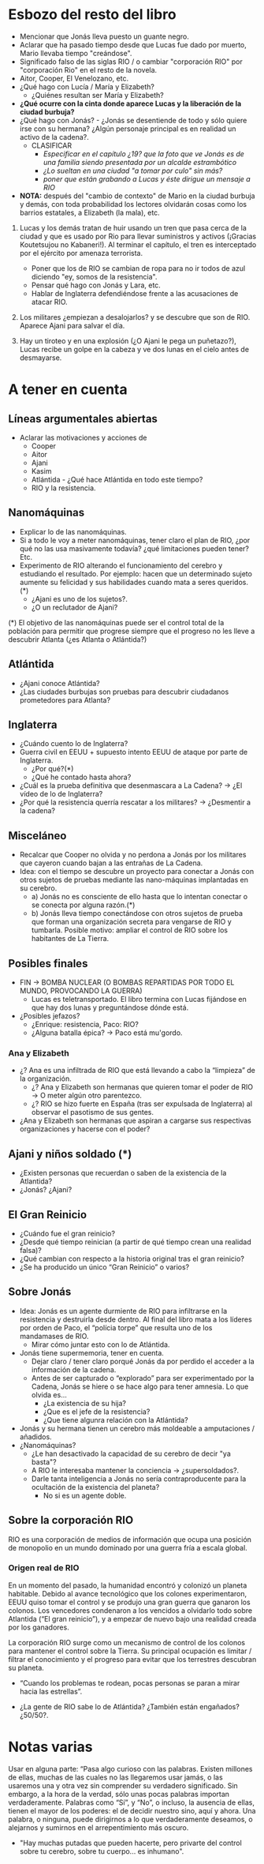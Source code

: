 # Esbozo del resto del libro

- Mencionar que Jonás lleva puesto un guante negro.
- Aclarar que ha pasado tiempo desde que Lucas fue dado por muerto, Mario llevaba tiempo "creándose".
- Significado falso de las siglas RIO / o cambiar "corporación RIO" por "corporación Rio" en el resto de la novela.
- Aitor, Cooper, El Venelozano, etc.
- ¿Qué hago con Lucía / María y Elizabeth?
    - ¿Quiénes resultan ser María y Elizabeth?
- **¿Qué ocurre con la cinta donde aparece Lucas y la liberación de la ciudad burbuja?**
- ¿Qué hago con Jonás? - ¿Jonás se desentiende de todo y sólo quiere irse con su hermana?
    ¿Algún personaje principal es en realidad un activo de la cadena?.
    - CLASIFICAR
        - *Especificar en el capítulo ¿19? que la foto que ve Jonás es de una familia siendo presentada por un alcalde estrambótico*
        - *¿Lo sueltan en una ciudad "a tomar por culo" sin más?*
        - *poner que están grabando a Lucas y éste dirigue un mensaje a RIO*
- **NOTA:** después del "cambio de contexto" de Mario en la ciudad burbuja y demás, con toda probabilidad los lectores olvidarán cosas como los barrios estatales, a Elizabeth (la mala), etc.

1. Lucas y los demás tratan de huir usando un tren que pasa cerca de la ciudad y que es usado por Rio para llevar suministros y activos (¡Gracias Koutetsujou no Kabaneri!). Al terminar el capítulo, el tren es interceptado por el ejército por amenaza terrorista.

    - Poner que los de RIO se cambian de ropa para no ir todos de azul diciendo "ey, somos de la resistencia".
    - Pensar qué hago con Jonás y Lara, etc.
    - Hablar de Inglaterra defendiéndose frente a las acusaciones de atacar RIO.

2. Los militares ¿empiezan a desalojarlos? y se descubre que son de RIO. Aparece Ajani para salvar el día.

3. Hay un tiroteo y en una explosión (¿O Ajani le pega un puñetazo?), Lucas recibe un golpe en la cabeza y ve dos lunas en el cielo antes de desmayarse.


# A tener en cuenta

## Líneas argumentales abiertas

- Aclarar las motivaciones y acciones de
    - Cooper
    - Aitor
    - Ajani
    - Kasim
    - Atlántida - ¿Qué hace Atlántida en todo este tiempo?
    - RIO y la resistencia.

## Nanomáquinas

- Explicar lo de las nanomáquinas.
- Si a todo le voy a meter nanomáquinas, tener claro el plan de RIO, ¿por qué no las usa masivamente todavía? ¿qué limitaciones pueden tener? Etc.
- Experimento de RIO alterando el funcionamiento del cerebro y estudiando el resultado. Por ejemplo: hacen que un determinado sujeto aumente su felicidad y sus habilidades cuando mata a seres queridos.(*)
    - ¿Ajani es uno de los sujetos?.
    - ¿O un reclutador de Ajani?

(*) El objetivo de las nanomáquinas puede ser el control total de la población para permitir que progrese siempre que el progreso no les lleve a descubrir Atlanta (¿es Atlanta o Atlántida?)


## Atlántida

- ¿Ajani conoce Atlántida?
- ¿Las ciudades burbujas son pruebas para descubrir ciudadanos prometedores para Atlanta?


## Inglaterra

- ¿Cuándo cuento lo de Inglaterra?
- Guerra civil en EEUU + supuesto intento EEUU de ataque por parte de Inglaterra.
    - ¿Por qué?(*)
    - ¿Qué he contado hasta ahora?
- ¿Cuál es la prueba definitiva que desenmascara a La Cadena? → ¿El vídeo de lo de Inglaterra?
- ¿Por qué la resistencia querría rescatar a los militares? → ¿Desmentir a la cadena?

## Misceláneo

- Recalcar que Cooper no olvida y no perdona a Jonás por los militares que cayeron cuando bajan a las entrañas de La Cadena.
- Idea: con el tiempo se descubre un proyecto para conectar a Jonás con otros sujetos de pruebas mediante las nano-máquinas implantadas en su cerebro.
    - a) Jonás no es consciente de ello hasta que lo intentan conectar o se conecta por alguna razón.(*)
    - b) Jonás lleva tiempo conectándose con otros sujetos de prueba que forman una organización secreta para vengarse de RIO y tumbarla.
Posible motivo: ampliar el control de RIO sobre los habitantes de La Tierra.

## Posibles finales

- FIN -> BOMBA NUCLEAR (O BOMBAS REPARTIDAS POR TODO EL MUNDO, PROVOCANDO LA GUERRA)
    - Lucas es teletransportado. El libro termina con Lucas fijándose en que hay dos lunas y preguntándose dónde está.
- ¿Posibles jefazos?
    - ¿Enrique: resistencia, Paco: RIO?
    - ¿Alguna batalla épica? -> Paco está mu'gordo.

### Ana y Elizabeth

- ¿? Ana es una infiltrada de RIO que está llevando a cabo la “limpieza” de la organización.
    - ¿? Ana y Elizabeth son hermanas que quieren tomar el poder de RIO → O meter algún otro parentezco.
    - ¿? RIO se hizo fuerte en España (tras ser expulsada de Inglaterra) al observar el pasotismo de sus gentes.
- ¿Ana y Elizabeth son hermanas que aspiran a cargarse sus respectivas organizaciones y hacerse con el poder?


## Ajani y niños soldado (*)

- ¿Existen personas que recuerdan o saben de la existencia de la Atlantida? 
- ¿Jonás? ¿Ajani?


## El Gran Reinicio

- ¿Cuándo fue el gran reinicio?
- ¿Desde qué tiempo reinician (a partir de qué tiempo crean una realidad falsa)?
- ¿Qué cambian con respecto a la historia original tras el gran reinicio?
- ¿Se ha producido un único “Gran Reinicio” o varios?

## Sobre Jonás

- Idea: Jonás es un agente durmiente de RIO para infiltrarse en la resistencia y destruirla desde dentro. Al final del libro mata a los líderes por orden de Paco, el “polícia torpe” que resulta uno de los mandamases de RIO.
    - Mirar cómo juntar esto con lo de Atlántida.
- Jonás tiene supermemoria, tener en cuenta. 
    - Dejar claro / tener claro porqué Jonás da por perdido el acceder a la información de la cadena.
    - Antes de ser capturado o “explorado” para ser experimentado por la Cadena, Jonás se hiere o se hace algo para tener amnesia. Lo que olvida es...
        - ¿La existencia de su hija?
        - ¿Que es el jefe de la resistencia?
        - ¿Que tiene algunra relación con la Atlántida?
- Jonás y su hermana tienen un cerebro más moldeable a amputaciones / añadidos.
- ¿Nanomáquinas?
    - ¿Le han desactivado la capacidad de su cerebro de decir "ya basta"?
    - A RIO le interesaba mantener la conciencia -> ¿supersoldados?.
    - Darle tanta inteligencia a Jonás no sería contraproducente para la ocultación de la existencia del planeta?
        - No si es un agente doble.

## Sobre la corporación RIO

RIO es una corporación de medios de información que ocupa una posición de monopolio en un mundo dominado por una guerra fría a escala global.

### Origen real de RIO

En un momento del pasado, la humanidad encontró y colonizó un planeta habitable. Debido al avance tecnológico que los colones experimentaron, EEUU quiso tomar el control y se produjo una gran guerra que ganaron los colonos. Los vencedores condenaron a los vencidos a olvidarlo todo sobre Atlantida (“El gran reinicio”), y a empezar de nuevo bajo una realidad creada por los ganadores.

La corporación RIO surge como un mecanismo de control de los colonos para mantener el control sobre la Tierra. Su principal ocupación es limitar / filtrar el conocimiento y el progreso para evitar que los terrestres descubran su planeta.

- “Cuando los problemas te rodean, pocas personas se paran a mirar hacia las estrellas”.

- ¿La gente de RIO sabe lo de Atlántida? ¿También están engañados? ¿50/50?.

# Notas varias

Usar en alguna parte: “Pasa algo curioso con las palabras. Existen millones de ellas, muchas de las cuales no las llegaremos usar jamás, o las usaremos una y otra vez sin comprender su verdadero significado. Sin embargo, a la hora de la verdad, sólo unas pocas palabras importan verdaderamente. Palabras como “Sí”, y “No”, o incluso, la ausencia de ellas, tienen el mayor de los poderes: el de decidir nuestro sino, aquí y ahora. Una palabra, o ninguna, puede dirigirnos a lo que verdaderamente deseamos, o alejarnos y sumirnos en el arrepentimiento más oscuro.

- "Hay muchas putadas que pueden hacerte, pero privarte del control sobre tu cerebro, sobre tu cuerpo... es inhumano".
